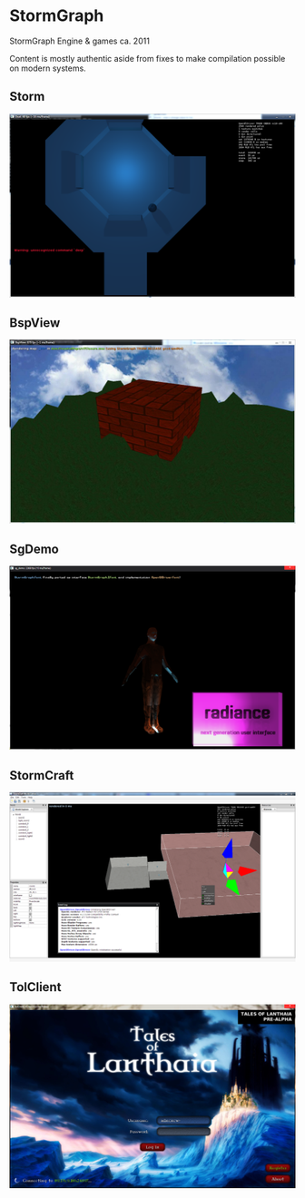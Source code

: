 # StormGraph
StormGraph Engine &amp; games ca. 2011

Content is mostly authentic aside from fixes to make compilation possible on modern systems.

## Storm
![Game Screenshot](QIQKo12.png)

## BspView
![Map Viewer Screenshot](NghlBqz.jpg)

## SgDemo
![Demo Screenshot](aF1HlD7.png)

## StormCraft
![Editor Screenshot](6Qxt8Yo.png)

## TolClient
![Login Screenshot](ItHvvee.png)
